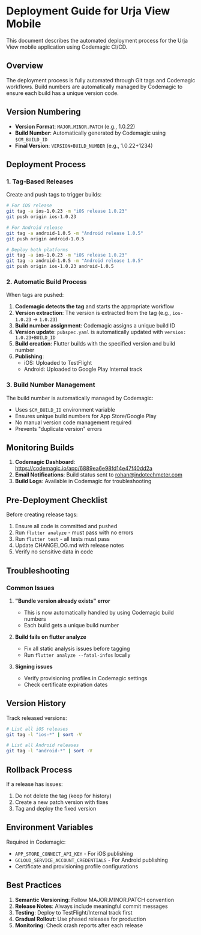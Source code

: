 # Deployment Guide for Urja View Mobile

This document describes the automated deployment process for the Urja View mobile application using Codemagic CI/CD.

## Overview

The deployment process is fully automated through Git tags and Codemagic workflows. Build numbers are automatically managed by Codemagic to ensure each build has a unique version code.

## Version Numbering

- **Version Format**: `MAJOR.MINOR.PATCH` (e.g., 1.0.22)
- **Build Number**: Automatically generated by Codemagic using `$CM_BUILD_ID`
- **Final Version**: `VERSION+BUILD_NUMBER` (e.g., 1.0.22+1234)

## Deployment Process

### 1. Tag-Based Releases

Create and push tags to trigger builds:

```bash
# For iOS release
git tag -a ios-1.0.23 -m "iOS release 1.0.23"
git push origin ios-1.0.23

# For Android release  
git tag -a android-1.0.5 -m "Android release 1.0.5"
git push origin android-1.0.5

# Deploy both platforms
git tag -a ios-1.0.23 -m "iOS release 1.0.23"
git tag -a android-1.0.5 -m "Android release 1.0.5"
git push origin ios-1.0.23 android-1.0.5
```

### 2. Automatic Build Process

When tags are pushed:

1. **Codemagic detects the tag** and starts the appropriate workflow
2. **Version extraction**: The version is extracted from the tag (e.g., `ios-1.0.23` → `1.0.23`)
3. **Build number assignment**: Codemagic assigns a unique build ID
4. **Version update**: `pubspec.yaml` is automatically updated with `version: 1.0.23+BUILD_ID`
5. **Build creation**: Flutter builds with the specified version and build number
6. **Publishing**: 
   - iOS: Uploaded to TestFlight
   - Android: Uploaded to Google Play Internal track

### 3. Build Number Management

The build number is automatically managed by Codemagic:

- Uses `$CM_BUILD_ID` environment variable
- Ensures unique build numbers for App Store/Google Play
- No manual version code management required
- Prevents "duplicate version" errors

## Monitoring Builds

1. **Codemagic Dashboard**: https://codemagic.io/app/6889ea6e98fd14e47f40dd2a
2. **Email Notifications**: Build status sent to rohan@indotechmeter.com
3. **Build Logs**: Available in Codemagic for troubleshooting

## Pre-Deployment Checklist

Before creating release tags:

1. Ensure all code is committed and pushed
2. Run `flutter analyze` - must pass with no errors
3. Run `flutter test` - all tests must pass
4. Update CHANGELOG.md with release notes
5. Verify no sensitive data in code

## Troubleshooting

### Common Issues

1. **"Bundle version already exists" error**
   - This is now automatically handled by using Codemagic build numbers
   - Each build gets a unique build number

2. **Build fails on flutter analyze**
   - Fix all static analysis issues before tagging
   - Run `flutter analyze --fatal-infos` locally

3. **Signing issues**
   - Verify provisioning profiles in Codemagic settings
   - Check certificate expiration dates

## Version History

Track released versions:
```bash
# List all iOS releases
git tag -l "ios-*" | sort -V

# List all Android releases  
git tag -l "android-*" | sort -V
```

## Rollback Process

If a release has issues:

1. Do not delete the tag (keep for history)
2. Create a new patch version with fixes
3. Tag and deploy the fixed version

## Environment Variables

Required in Codemagic:
- `APP_STORE_CONNECT_API_KEY` - For iOS publishing
- `GCLOUD_SERVICE_ACCOUNT_CREDENTIALS` - For Android publishing
- Certificate and provisioning profile configurations

## Best Practices

1. **Semantic Versioning**: Follow MAJOR.MINOR.PATCH convention
2. **Release Notes**: Always include meaningful commit messages
3. **Testing**: Deploy to TestFlight/Internal track first
4. **Gradual Rollout**: Use phased releases for production
5. **Monitoring**: Check crash reports after each release